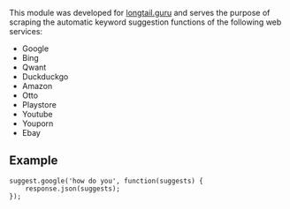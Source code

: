 This module was developed for [longtail.guru](https://longtail.guru) and serves the purpose of scraping the automatic keyword suggestion functions of the following web services:

* Google
* Bing
* Qwant
* Duckduckgo
* Amazon
* Otto
* Playstore
* Youtube
* Youporn
* Ebay

## Example

	suggest.google('how do you', function(suggests) {
		response.json(suggests);
	});